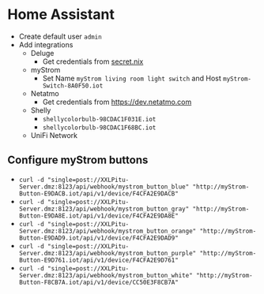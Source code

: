 # Home Assistant

- Create default user `admin`
- Add integrations
  - Deluge
    - Get credentials from [secret.nix](../../../../../secrets.nix)
  - myStrom
    - Set Name `myStrom living room light switch` and Host `myStrom-Switch-8A0F50.iot`
  - Netatmo
    - Get credentials from <https://dev.netatmo.com>
  - Shelly
    - `shellycolorbulb-98CDAC1F031E.iot`
    - `shellycolorbulb-98CDAC1F68BC.iot`
  - UniFi Network

## Configure myStrom buttons

- `curl -d "single=post://XXLPitu-Server.dmz:8123/api/webhook/mystrom_button_blue" "http://myStrom-Button-E9DACB.iot/api/v1/device/F4CFA2E9DACB"`
- `curl -d "single=post://XXLPitu-Server.dmz:8123/api/webhook/mystrom_button_gray" "http://myStrom-Button-E9DA8E.iot/api/v1/device/F4CFA2E9DA8E"`
- `curl -d "single=post://XXLPitu-Server.dmz:8123/api/webhook/mystrom_button_orange" "http://myStrom-Button-E9DAD9.iot/api/v1/device/F4CFA2E9DAD9"`
- `curl -d "single=post://XXLPitu-Server.dmz:8123/api/webhook/mystrom_button_purple" "http://myStrom-Button-E9D761.iot/api/v1/device/F4CFA2E9D761"`
- `curl -d "single=post://XXLPitu-Server.dmz:8123/api/webhook/mystrom_button_white" "http://myStrom-Button-F8CB7A.iot/api/v1/device/CC50E3F8CB7A"`
